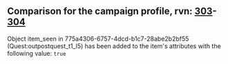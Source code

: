 ## Comparison for the campaign profile, rvn: [303](https://github.com/PRO100KatYT/FortniteProfileRevisions/tree/main/profiles/campaign/303%20campaign.json)-[304](https://github.com/PRO100KatYT/FortniteProfileRevisions/tree/main/profiles/campaign/304%20campaign.json)

Object item_seen in 775a4306-6757-4dcd-b1c7-28abe2b2bf55 (Quest:outpostquest_t1_l5) has been added to the item's attributes with the following value: `true`
<br><br>

